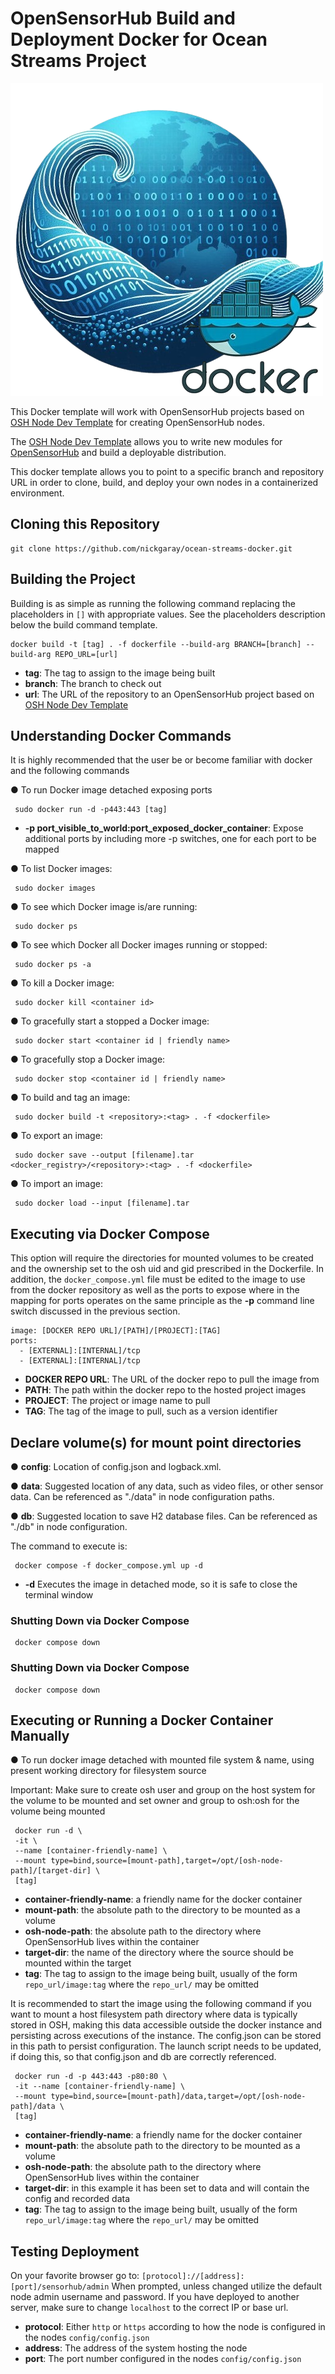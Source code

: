 # OpenSensorHub Build and Deployment Docker for Ocean Streams Project

![](/logo/ocean-streams-docker-nobg.png)

This Docker template will work with OpenSensorHub projects based on
[OSH Node Dev Template](https://github.com/opensensorhub/osh-node-dev-template.git)
for creating OpenSensorHub nodes.

The [OSH Node Dev Template](https://github.com/opensensorhub/osh-node-dev-template.git)
allows you to write new modules for [OpenSensorHub](www.opensensorhub.org) and build a
deployable distribution.

This docker template allows you to point to a specific branch and repository URL in order
to clone, build, and deploy your own nodes in a containerized environment.

## Cloning this Repository

    git clone https://github.com/nickgaray/ocean-streams-docker.git

## Building the Project

Building is as simple as running the following command replacing the placeholders in ```[]```
with appropriate values. See the placeholders description below the build command template.

    docker build -t [tag] . -f dockerfile --build-arg BRANCH=[branch] --build-arg REPO_URL=[url]

- **tag**: The tag to assign to the image being built
- **branch**: The branch to check out
- **url**: The URL of the repository to an OpenSensorHub project based
  on [OSH Node Dev Template](https://github.com/opensensorhub/osh-node-dev-template.git)

## Understanding Docker Commands

It is highly recommended that the user be or become familiar with docker and the following commands

● To run Docker image detached exposing ports

     sudo docker run -d -p443:443 [tag]

- **-p port_visible_to_world:port_exposed_docker_container**:
  Expose additional ports by including more -p switches, one for each port to be mapped

● To list Docker images:

     sudo docker images

● To see which Docker image is/are running:

     sudo docker ps

● To see which Docker all Docker images running or stopped:

     sudo docker ps -a

● To kill a Docker image:

     sudo docker kill <container id>

● To gracefully start a stopped a Docker image:

     sudo docker start <container id | friendly name>

● To gracefully stop a Docker image:

     sudo docker stop <container id | friendly name>

● To build and tag an image:

     sudo docker build -t <repository>:<tag> . -f <dockerfile>

● To export an image:

     sudo docker save --output [filename].tar <docker_registry>/<repository>:<tag> . -f <dockerfile>

● To import an image:

     sudo docker load --input [filename].tar

## Executing via Docker Compose

This option will require the directories for mounted volumes to be created and the ownership set to the osh uid and gid
prescribed in the Dockerfile. In addition, the ```docker_compose.yml``` file must be edited to the image to use from
the docker repository as well as the ports to expose where in the mapping for ports operates on the same principle as
the **-p** command line switch discussed in the previous section.

    image: [DOCKER REPO URL]/[PATH]/[PROJECT]:[TAG]
    ports:
      - [EXTERNAL]:[INTERNAL]/tcp
      - [EXTERNAL]:[INTERNAL]/tcp

- **DOCKER REPO URL**:
  The URL of the docker repo to pull the image from
- **PATH**:
  The path within the docker repo to the hosted project images
- **PROJECT**:
  The project or image name to pull
- **TAG**:
  The tag of the image to pull, such as a version identifier

## Declare volume(s) for mount point directories

● **config**: Location of config.json and logback.xml.

● **data**: Suggested location of any data, such as video files, or other sensor data. Can be referenced as "./data" in
node configuration paths.

● **db**: Suggested location to save H2 database files. Can be referenced as "./db" in node configuration.

The command to execute is:

     docker compose -f docker_compose.yml up -d

- **-d**
  Executes the image in detached mode, so it is safe to close the terminal window

### Shutting Down via Docker Compose

     docker compose down

### Shutting Down via Docker Compose

     docker compose down

## Executing or Running a Docker Container Manually

● To run docker image detached with mounted file system & name, using present working directory for filesystem source

Important: Make sure to create osh user and group on the host system for the volume to be mounted and set owner and
group to osh:osh for the volume being mounted

     docker run -d \
     -it \
     --name [container-friendly-name] \
     --mount type=bind,source=[mount-path],target=/opt/[osh-node-path]/[target-dir] \
     [tag]

- **container-friendly-name**: a friendly name for the docker container
- **mount-path**: the absolute path to the directory to be mounted as a volume
- **osh-node-path**: the absolute path to the directory where OpenSensorHub lives within the container
- **target-dir**: the name of the directory where the source should be mounted within the target
- **tag**: The tag to assign to the image being built, usually of the form ```repo_url/image:tag``` where
  the ```repo_url/``` may be omitted

It is recommended to start the image using the following command if you want to mount a host filesystem path directory
where data is typically stored in OSH, making this data accessible outside the docker instance and persisting across
executions of the instance. The config.json can be stored in this path to persist configuration. The launch script needs
to be updated, if doing this, so that config.json and db are correctly referenced.

     docker run -d -p 443:443 -p80:80 \
     -it --name [container-friendly-name] \
     --mount type=bind,source=[mount-path]/data,target=/opt/[osh-node-path]/data \
     [tag]

- **container-friendly-name**: a friendly name for the docker container
- **mount-path**: the absolute path to the directory to be mounted as a volume
- **osh-node-path**: the absolute path to the directory where OpenSensorHub lives within the container
- **target-dir**: in this example it has been set to data and will contain the config and recorded data
- **tag**: The tag to assign to the image being built, usually of the form ```repo_url/image:tag``` where
  the ```repo_url/``` may be omitted

## Testing Deployment

On your favorite browser go to: ```[protocol]://[address]:[port]/sensorhub/admin```
When prompted, unless changed utilize the default node admin username and password.
If you have deployed to another server, make sure to change ```localhost``` to the correct IP or base url.

- **protocol**: Either ```http``` or ```https``` according to how the node is configured in the
  nodes ```config/config.json```
- **address**: The address of the system hosting the node
- **port**: The port number configured in the nodes ```config/config.json```
